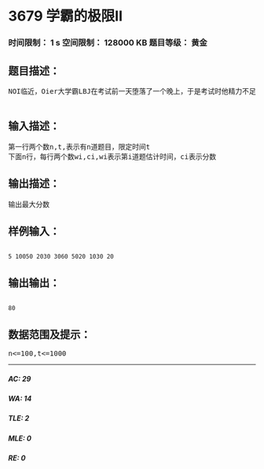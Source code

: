 # 3679 学霸的极限Ⅱ   
### 时间限制： 1 s     空间限制： 128000 KB     题目等级： 黄金  
## 题目描述：  

<pre>
NOI临近，Oier大学霸LBJ在考试前一天堕落了一个晚上，于是考试时他精力不足，学霸气息萎靡，不能AC所有题目。然而他想在规定的考试时间内水过尽可能多的测试点，所以想请你帮忙。LBJ能对每道题估算AC大慨要花的时间，且题目有难有易，分数各不相同，LBJ一定能在估计时间内AC，请你帮他算出他能达到的分数的极限。  

</pre>
  
  
## 输入描述：  

<pre>
第一行两个数n,t,表示有n道题目，限定时间t  
下面n行，每行两个数wi,ci,wi表示第i道题估计时间，ci表示分数
</pre>
  
  
## 输出描述：  

<pre>
输出最大分数
</pre>
  
  
## 样例输入：  

<pre><code>
5 10050 2030 3060 5020 1030 20
</code></pre>
  
  
## 输出输出：  

<pre><code>
80
</code></pre>
  
  
## 数据范围及提示：  

<pre>
n<=100,t<=1000
</pre>
  
  
***  

##### AC: 29  
##### WA: 14  
##### TLE: 2  
##### MLE: 0  
##### RE: 0  
